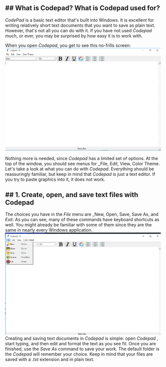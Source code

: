 ## ## What is Codepad? What is Codepad used for?
_CodePad_  is a basic text editor that's built into Windows. It is excellent for writing relatively short text documents that you want to save as plain text. However, that's not all you can do with it. If you have not used  _Codepad_  much, or ever, you may be surprised by how easy it is to work with.

When you open  _Codepad_, you get to see this no-frills screen:
![Codepad in Windows 10](https://raw.githubusercontent.com/Aditya664/CodePad/master/SS/1.PNG)

Nothing more is needed, since _Codepad_ has a limited set of options. At the top of the window, you should see menus for _File, Edit, View, Color Theme. Let's take a look at what you can do with _Codepad_. Everything should be reassuringly familiar, but keep in mind that _Codepad_ is just a text editor. If you try to paste graphics into it, it does not work.

## ## 1. Create, open, and save text files with Codepad
The choices you have in the _File_ menu are _New, Open, Save, Save As, and _Exit_. As you can see, many of these commands have keyboard shortcuts as well. You might already be familiar with some of them since they are the same in nearly every Windows application.
![The File menu from Codepad](https://raw.githubusercontent.com/Aditya664/CodePad/master/SS/2.png)
Creating and saving text documents in  _Codepad_  is simple: open  _Codepad_  , start typing, and then edit and format the text as you see fit. Once you are finished, use the  _Save As_  command to save your work. The default folder is the  _Codepad_  will remember your choice. Keep in mind that your files are saved with a  _.txt_  extension and in plain text.
